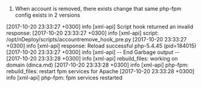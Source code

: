 1. When account is removed, there exists change that same php-fpm config exists in 2 versions


[2017-10-20 23:33:27 +0300] info [xml-api] Script hook returned an invalid response: 
[2017-10-20 23:33:27 +0300] info [xml-api]    script: /opt/nDeploy/scripts/accountremove_hook_pre.py
[2017-10-20 23:33:27 +0300] info [xml-api]  response: Reload successful php-5.4.45 (pid=184015)
[2017-10-20 23:33:27 +0300] info [xml-api]  -- End Garbage output -- 
[2017-10-20 23:33:28 +0300] info [xml-api] rebuild_files: working on domain (dinca.md)
[2017-10-20 23:33:28 +0300] info [xml-api] php-fpm: rebuild_files: restart fpm services for Apache
[2017-10-20 23:33:28 +0300] info [xml-api] php-fpm: fpm services restarted
